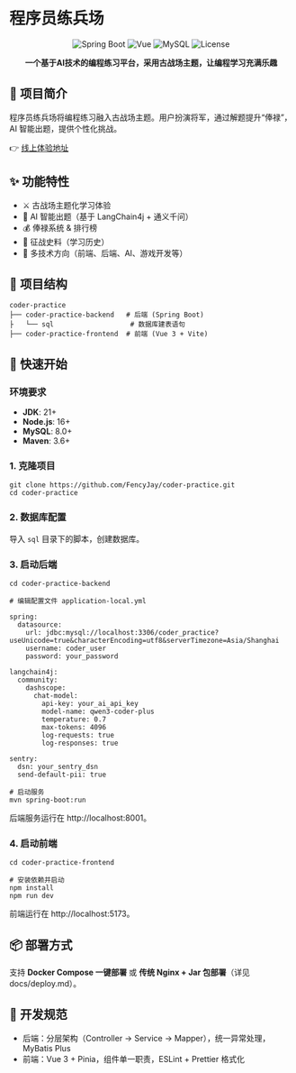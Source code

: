 # 程序员练兵场

<div align="center">

![Spring Boot](https://img.shields.io/badge/Spring%20Boot-3.5.6-brightgreen)
![Vue](https://img.shields.io/badge/Vue-3.3.4-blue)
![MySQL](https://img.shields.io/badge/MySQL-8.0-orange)
![License](https://img.shields.io/badge/License-MIT-green)

**一个基于AI技术的编程练习平台，采用古战场主题，让编程学习充满乐趣**

</div>

## 📖 项目简介

程序员练兵场将编程练习融入古战场主题。用户扮演将军，通过解题提升“俸禄”，AI 智能出题，提供个性化挑战。

👉 [线上体验地址](https://coder.fency.asia)

## ✨ 功能特性

- ⚔️ 古战场主题化学习体验
- 🤖 AI 智能出题（基于 LangChain4j + 通义千问）
- 💰 俸禄系统 & 排行榜
- 📜 征战史料（学习历史）
- 🎯 多技术方向（前端、后端、AI、游戏开发等）

## 📂 项目结构

```
coder-practice
├── coder-practice-backend   # 后端 (Spring Boot)
├   └── sql                   # 数据库建表语句
├── coder-practice-frontend  # 前端 (Vue 3 + Vite)

```

## 🚀 快速开始

### 环境要求

- **JDK**: 21+
- **Node.js**: 16+
- **MySQL**: 8.0+
- **Maven**: 3.6+

### 1. 克隆项目

```
git clone https://github.com/FencyJay/coder-practice.git
cd coder-practice
```

### 2. 数据库配置

导入 `sql` 目录下的脚本，创建数据库。

### 3. 启动后端

```
cd coder-practice-backend

# 编辑配置文件 application-local.yml

spring:
  datasource:
    url: jdbc:mysql://localhost:3306/coder_practice?useUnicode=true&characterEncoding=utf8&serverTimezone=Asia/Shanghai
    username: coder_user
    password: your_password

langchain4j:
  community:
    dashscope:
      chat-model:
        api-key: your_ai_api_key
        model-name: qwen3-coder-plus
        temperature: 0.7
        max-tokens: 4096
        log-requests: true
        log-responses: true

sentry:
  dsn: your_sentry_dsn
  send-default-pii: true

# 启动服务
mvn spring-boot:run
```

后端服务运行在 http://localhost:8001。

### 4. 启动前端

```
cd coder-practice-frontend

# 安装依赖并启动
npm install
npm run dev
```

前端运行在 http://localhost:5173。

## 📦 部署方式

支持 **Docker Compose 一键部署** 或 **传统 Nginx + Jar 包部署**（详见 docs/deploy.md）。

## 📏 开发规范

- 后端：分层架构（Controller → Service → Mapper），统一异常处理，MyBatis Plus
- 前端：Vue 3 + Pinia，组件单一职责，ESLint + Prettier 格式化
